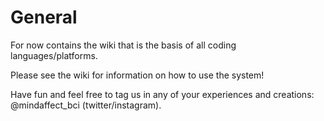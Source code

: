# General
For now contains the wiki that is the basis of all coding languages/platforms. 

Please see the wiki for information on how to use the system!

Have fun and feel free to tag us in any of your experiences and creations:
@mindaffect_bci (twitter/instagram).
